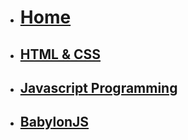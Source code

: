 <!-- docs/_sidebar.md -->
<!-- updated 15/09/22 -->
* [<h1>Home</h1>](/)
* [<h2>HTML & CSS</h2>](Block_1/README.md)
* [<h2>Javascript Programming</h2>](Block_2/README.md)
* [<h2>BabylonJS</h2>](Block_3/README.md)
<!--
* [<h2>Revision</h2>](Block_4/README.md)
   
  -->
